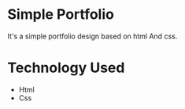 # Simple Portfolio 

It's a simple portfolio design based on html And css.

# Technology Used
* Html
* Css
